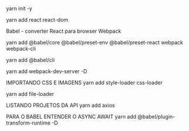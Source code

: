 yarn init -y

yarn add react react-dom

Babel - converter React para browser
Webpack

yarn add @babel/core @babel/preset-env @babel/preset-react webpack webpack-cli

yarn add @babel/cli

yarn add webpack-dev-server -D

IMPORTANDO CSS E IMAGENS
yarn add style-loader css-loader

yarn add file-loader

LISTANDO PROJETOS DA API
yarn add axios

PARA O BABEL ENTENDER O ASYNC AWAIT
yarn add @babel/plugin-transform-runtime -D